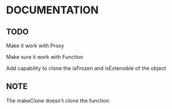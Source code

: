 # DOCUMENTATION

## TODO

Make it work with Proxy

Make sure it work with Function

Add capability to clone the isFrozen and isExtensible of the object

## NOTE

The makeClone doesn't clone the function